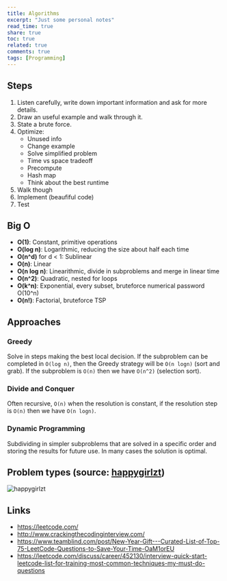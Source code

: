 ```yaml
---
title: Algorithms
excerpt: "Just some personal notes"
read_time: true
share: true
toc: true
related: true
comments: true
tags: [Programming]
---
```


## Steps

1. Listen carefully, write down important information and ask for more details.
2. Draw an useful example and walk through it.
3. State a brute force.
4. Optimize:
   - Unused info
   - Change example
   - Solve simplified problem
   - Time vs space tradeoff
   - Precompute
   - Hash map
   - Think about the best runtime
5. Walk though
6. Implement (beaufiful code)
7. Test

## Big O

- **O(1)**: Constant, primitive operations
- **O(log n)**: Logarithmic, reducing the size about half each time
- **O(n^d)** for d < 1: Sublinear
- **O(n)**: Linear
- **O(n log n)**: Linearithmic, divide in subproblems and merge in linear time
- **O(n^2)**: Quadratic, nested for loops
- **O(k^n)**: Exponential, every subset, bruteforce numerical password O(10^n)
- **O(n!)**: Factorial, bruteforce TSP

## Approaches

### Greedy

Solve in steps making the best local decision. If the subproblem can be completed in `O(log n)`, then the Greedy strategy will be `O(n logn)` (sort and grab). If the subproblem is `O(n)` then we have `O(n^2)` (selection sort).

### Divide and Conquer

Often recursive, `O(n)` when the resolution is constant, if the resolution step is `O(n)` then we have `O(n logn)`.

### Dynamic Programming

Subdividing in simpler subproblems that are solved in a specific order and storing the results for future use. In many cases the solution is optimal.

## Problem types (source: [happygirlzt](https://youtu.be/yUQ4TxPgeys))

![happygirlzt](https://raw.githubusercontent.com/happygirlzt/algorithm-illustrations/master/Get%20Started%20to%20LeetCode.png)

## Links

- https://leetcode.com/
- http://www.crackingthecodinginterview.com/
- https://www.teamblind.com/post/New-Year-Gift---Curated-List-of-Top-75-LeetCode-Questions-to-Save-Your-Time-OaM1orEU
- https://leetcode.com/discuss/career/452130/interview-quick-start-leetcode-list-for-training-most-common-techniques-my-must-do-questions
